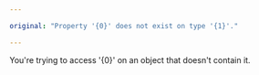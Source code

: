 ```yaml
---

original: "Property '{0}' does not exist on type '{1}'."

---
```


You're trying to access '{0}' on an object that doesn't contain it.